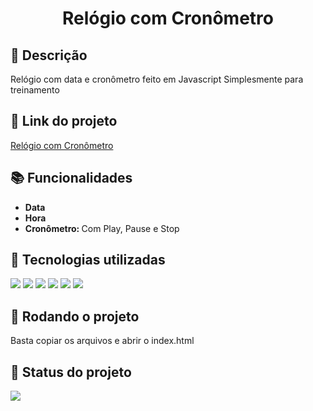 <h1 align="center">Relógio com Cronômetro</h1>

## :memo: Descrição
Relógio com data e cronômetro feito em Javascript
Simplesmente para treinamento

## :link: Link do projeto
[Relógio com Cronômetro](http://www.nikolasguimaraes.com/relogio)

## :books: Funcionalidades
* <b>Data</b>
* <b>Hora</b>
* <b>Cronômetro: </b> Com Play, Pause e Stop

## :wrench: Tecnologias utilizadas
<img src="https://img.shields.io/badge/HTML5-E34F26?style=for-the-badge&logo=html5&logoColor=white"> <img src="https://img.shields.io/badge/JavaScript-323330?style=for-the-badge&logo=javascript&logoColor=F7DF1E"> <img src="https://img.shields.io/badge/CSS3-1572B6?style=for-the-badge&logo=css3&logoColor=white"> <img src="https://img.shields.io/badge/CSS3-1572B6?style=for-the-badge&logo=css3&logoColor=white"> <img src="https://img.shields.io/badge/Bootstrap-563D7C?style=for-the-badge&logo=bootstrap&logoColor=white"> <img src="https://img.shields.io/badge/Font_Awesome-339AF0?style=for-the-badge&logo=fontawesome&logoColor=white">

## :rocket: Rodando o projeto
Basta copiar os arquivos e abrir o index.html

## :dart: Status do projeto
<img src="https://img.shields.io/badge/STATUS-FINALIZADO-blue?style=for-the-badge&logo=appveyor">
